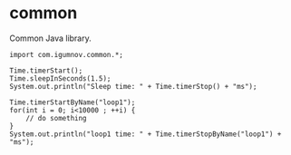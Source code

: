 # common

Common Java library.

    import com.igumnov.common.*;
    
    Time.timerStart();
    Time.sleepInSeconds(1.5);
    System.out.println("Sleep time: " + Time.timerStop() + "ms");

    Time.timerStartByName("loop1");
    for(int i = 0; i<10000 ; ++i) {
        // do something
    }
    System.out.println("loop1 time: " + Time.timerStopByName("loop1") + "ms");

